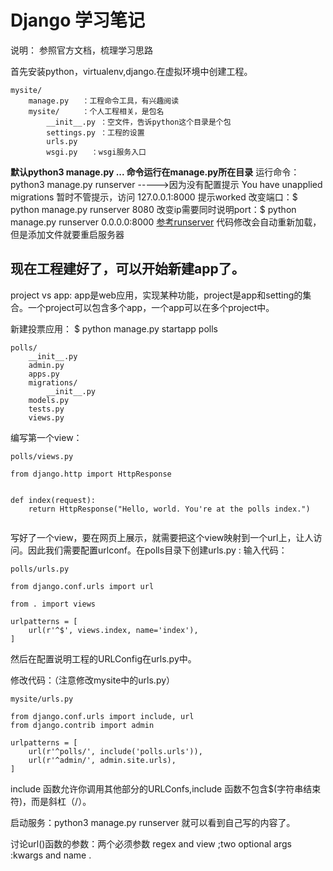 # Django 学习笔记
说明：
	参照官方文档，梳理学习思路

首先安装python，virtualenv,django.在虚拟环境中创建工程。
```
mysite/
    manage.py   ：工程命令工具，有兴趣阅读
    mysite/		：个人工程相关，是包名
        __init__.py ：空文件，告诉python这个目录是个包
        settings.py ：工程的设置
        urls.py
        wsgi.py   ：wsgi服务入口
```
**默认python3 manage.py ... 命令运行在manage.py所在目录**
运行命令：python3 manage.py runserver
----->因为没有配置提示  You have unapplied migrations
暂时不管提示，访问 127.0.0.1:8000 提示worked
改变端口：$ python manage.py runserver 8080
改变ip需要同时说明port：$ python manage.py runserver 0.0.0.0:8000
[参考runserver](https://docs.djangoproject.com/en/1.10/ref/django-admin/#django-admin-runserver)
代码修改会自动重新加载，但是添加文件就要重启服务器


## 现在工程建好了，可以开始新建app了。
project vs app:
app是web应用，实现某种功能，project是app和setting的集合。一个project可以包含多个app，一个app可以在多个project中。

新建投票应用：
$ python manage.py startapp polls
```
polls/
    __init__.py
    admin.py
    apps.py
    migrations/
        __init__.py
    models.py
    tests.py
    views.py
```
编写第一个view：
```
polls/views.py

from django.http import HttpResponse


def index(request):
    return HttpResponse("Hello, world. You're at the polls index.")


```
写好了一个view，要在网页上展示，就需要把这个view映射到一个url上，让人访问。因此我们需要配置urlconf。在polls目录下创建urls.py :
输入代码：
```
polls/urls.py

from django.conf.urls import url

from . import views

urlpatterns = [
    url(r'^$', views.index, name='index'),
]

```
然后在配置说明工程的URLConfig在urls.py中。

修改代码：（注意修改mysite中的urls.py）
```
mysite/urls.py

from django.conf.urls import include, url
from django.contrib import admin

urlpatterns = [
    url(r'^polls/', include('polls.urls')),
    url(r'^admin/', admin.site.urls),
]

```
include 函数允许你调用其他部分的URLConfs,include 函数不包含$(字符串结束符)，而是斜杠（/）。

启动服务：python3 manage.py runserver
就可以看到自己写的内容了。

讨论url()函数的参数：两个必须参数 regex  and view ;two optional args :kwargs and name .
